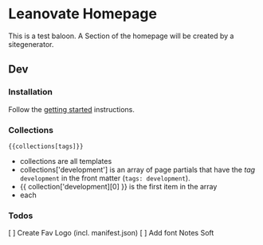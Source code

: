 # Leanovate Homepage

This is a test baloon. A Section of the homepage will be created by a sitegenerator.


## Dev
### Installation

Follow the [getting started](https://www.11ty.dev/docs/getting-started/) instructions.

### Collections

```njk
{{collections[tags]}}
```
- collections are all templates
- collections['development'] is an array of page partials that have the *tag* `development` in the front matter (`tags: development`).
- {{ collection['development][0] }} is the first item in the array
- each 

### Todos

[ ] Create Fav Logo (incl. manifest.json)
[ ] Add font Notes Soft

